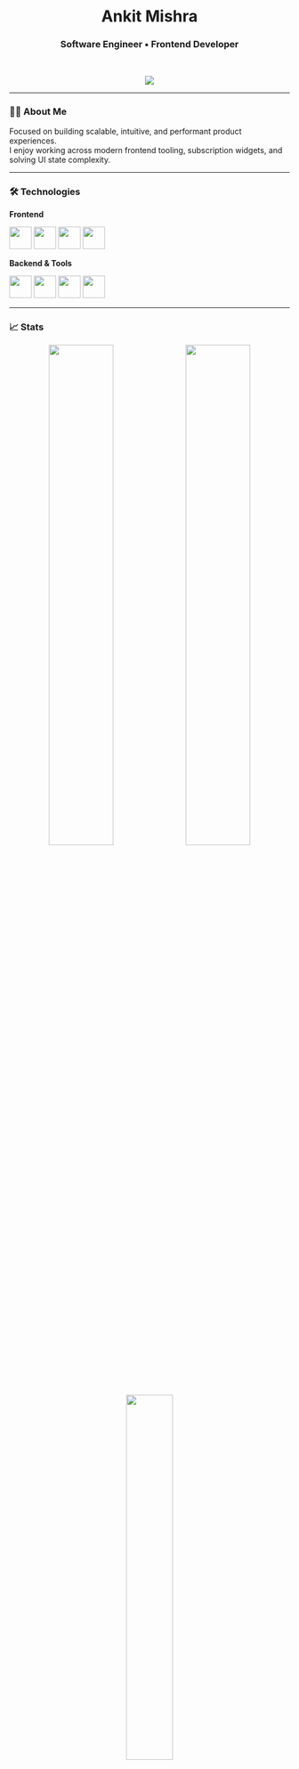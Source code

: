 <!-- Dark Minimalist Profile -->

<h1 align="center">Ankit Mishra</h1>
<h3 align="center">Software Engineer • Frontend Developer</h3>

<br/>

<p align="center">
  <img src="https://komarev.com/ghpvc/?username=8237647201&label=Profile%20Views&color=grey&style=flat" />
</p>

---

### 🧑‍💻 About Me
Focused on building scalable, intuitive, and performant product experiences.  
I enjoy working across modern frontend tooling, subscription widgets, and solving UI state complexity.

---

### 🛠️ Technologies

**Frontend**
<p>
<img src="https://skillicons.dev/icons?i=react" width="40"/>
<img src="https://skillicons.dev/icons?i=js" width="40"/>
<img src="https://skillicons.dev/icons?i=css" width="40"/>
<img src="https://skillicons.dev/icons?i=html" width="40"/>
</p>

**Backend & Tools**
<p>
<img src="https://skillicons.dev/icons?i=python" width="40"/>
<img src="https://skillicons.dev/icons?i=mysql" width="40"/>
<img src="https://skillicons.dev/icons?i=git" width="40"/>
<img src="https://skillicons.dev/icons?i=aws" width="40"/>
</p>

---

### 📈 Stats

<p align="center">
  <img src="https://github-readme-stats.vercel.app/api?username=8237647201&show_icons=true&theme=dark&hide_border=true&rank_icon=github" width="48%"/>
  <img src="https://github-readme-streak-stats.herokuapp.com/?user=8237647201&theme=dark&hide_border=true" width="48%"/>
</p>

<p align="center">
  <img src="https://github-readme-stats.vercel.app/api/top-langs/?username=8237647201&layout=compact&theme=dark&hide_border=true" width="41%"/>
</p>

---

### 🌍 Connect
<p>
<a href="https://www.linkedin.com/in/ankit-mishra-0a5842245" target="_blank">
  <img src="https://skillicons.dev/icons?i=linkedin" width="40"/>
</a>
<a href="https://twitter.com/ankitmishra21" target="_blank">
  <img src="https://skillicons.dev/icons?i=twitter" width="40"/>
</a>
<a href="https://leetcode.com/ankitmishra_21" target="_blank">
  <img src="https://skillicons.dev/icons?i=leetcode" width="40"/>
</a>
</p>

---

### 🧠 Philosophy
> Ship thoughtfully. Optimize intentionally. Keep improving.
